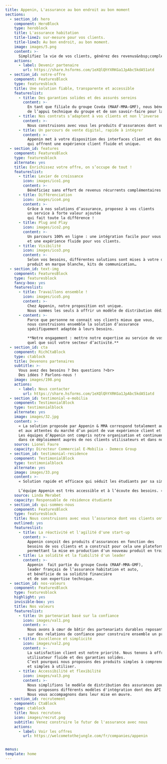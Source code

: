 ```yaml
---
title: Appenin, L'assurance au bon endroit au bon moment
sections:
  - section_id: hero
    component: HeroBlock
    type: heroblock
    title: L'assurance habitation
    title-line2: sur-mesure pour vos clients.
    title-line3: Au bon endroit, au bon moment.
    image: images/5.png
    content: >-
      Simplifiez la vie de vos clients, générez des revenus&nbsp;complémentaires.
    actions:
      - label: Devenir partenaire
        url: https://share.hsforms.com/1eXQlQhYXRKGa1JpAbc5kdA51atd
  - section_id: notre-offre
    component: FeaturesBlock
    type: featuresblock
    title: Une solution fiable, transparente et accessible
    featureslist:
      - title: Des garanties solides et des assurés sereins
        content: >-
          En tant que filiale du groupe Covéa (MAAF-MMA-GMF), nous bénéficions
          de l’appui technique du groupe et de son savoir-faire pour la gestion des sinistres.
      - title: Nos contrats s’adaptent à vos clients et non l’inverse
        content: >-
          Nous construisons avec vous les produits d'assurances dont vos clients ont besoin.
      - title: Un parcours de vente digital, rapide à intégrer
        content: >-
          Appenin met à votre disposition des interfaces client et des API optimisées
          qui offrent une expérience client fluide et unique.
  - section_id: features
    component: FeaturesBlock
    type: featuresblock
    alternate: yes
    title: Enrichissez votre offre, on s’occupe de tout !
    featureslist:
      - title: Levier de croissance
        icon: images/ico1.png
        content: >-
          Bénéficiez sans effort de revenus récurrents complémentaires et fidélisez vos clients.
      - title: Différenciation
        icon: images/ico4.png
        content: >-
          Grâce à nos solutions d’assurance, proposez à vos clients
          un service à forte valeur ajoutée
          qui fait toute la différence !
      - title: Plug and Play
        icon: images/ico2.png
        content: >-
          Un parcours 100% en ligne : une intégration facile pour vous
          et une expérience fluide pour vos clients.
      - title: Visibilité
        icon: images/ico3.png
        content: >-
          Selon vos besoins, différentes solutions sont mises à votre disposition :
          produit en marque blanche, kits de communication…
  - section_id: text-img
    component: FeaturesBlock
    type: featuresblock
    fancy-box: yes
    featureslist:
      - title: Travaillons ensemble !
        icon: images/ico5.png
        content: >-
          Chez Appenin, notre proposition est unique.
          Nous sommes les seuls à offrir un modèle de distribution dédié exclusivement au B2B2C.
      - content: >-
          Parce que personne ne connait vos clients mieux que vous,
          nous construisons ensemble la solution d’assurance
          spécifiquement adaptée à leurs besoins.  

          **Notre engagement : mettre notre expertise au service de vos clients,
          quel que soit votre secteur d’activité.**
  - section_id: cta
    component: RichCtaBlock
    type: ctablock
    title: Devenons partenaires
    subtitle: >-
      Vous avez des besoins ? Des questions ?<br>
      Des idées ? Parlons-nous !
    image: images/198.png
    actions:
      - label: Nous contacter
        url: https://share.hsforms.com/1eXQlQhYXRKGa1JpAbc5kdA51atd
  - section_id: testimonial-e-mobilia
    component: TestimonialBlock
    type: testimonialblock
    alternate: yes
    image: images/32.jpg
    content: >-
      « La solution proposée par Appenin & MMA correspond totalement aux besoins du client
      et aux attentes du marché d’un point de vue expérience client et parcours digital.
      Les équipes d’Appenin ont compris notre organisation et continuent de nous accompagner
      dans ce déploiement auprès de nos clients utilisateurs et dans notre réseau E-Mobilia. »
    source: Lionel Faure
    capacity: Directeur Commercial E-Mobilia - Demeco Group
  - section_id: testimonial-residence
    component: TestimonialBlock
    type: testimonialblock
    alternate: yes
    image: images/33.png
    content: >-
      « Solution rapide et efficace qui séduit les étudiants par sa simplicité d’adhésion, son offre complète, son prix et son design.  
      
      L’équipe Appenin est très accessible et à l’écoute des besoins. »
    source: Linda Merabet
    capacity: Responsable de résidence étudiante
  - section_id: qui-sommes-nous
    component: FeaturesBlock
    type: featuresblock
    title: Nous construisons avec vous l’assurance dont vos clients ont besoin
    outlined: yes
    featureslist:
      - title: La réactivité et l'agilité d'une start-up
        content: >-
          Appenin conçoit des produits d'assurances en fonction des
          besoins de vos clients et a construit pour cela une plateforme technique
          permettant la mise en production d'un nouveau produit en trois semaines.
      - title: La solidité et la fiabilité d'un leader
        content: >-
          Appenin  fait partie du groupe Covéa (MAAF-MMA-GMF),
          leader français de l’assurance habitation et auto,
          et bénéficie de sa solidité financière
          et de son expertise technique.
  - section_id: nos-valeurs
    component: FeaturesBlock
    type: featuresblock
    highlight: yes
    invisible-box: yes
    title: Nos valeurs
    featureslist:
      - title: Un partenariat basé sur la confiance
        icon: images/val1.png
        content: >-
          Nous avons à cœur de bâtir des partenariats durables reposant
          sur des relations de confiance pour construire ensemble un produit de qualité.
      - title: Excellence et simplicité
        icon: images/val2.png
        content: >-
          La satisfaction client est notre priorité. Nous tenons à offrir une expérience
          utilisateur fluide et des garanties solides.
          C’est pourquoi nous proposons des produits simples à comprendre, simples à vendre
          et simples à utiliser.
      - title: Accessibilité et flexibilité
        icon: images/val3.png
        content: >-
          Nous simplifions le modèle de distribution des assurances pour le grand public.
          Nous proposons différents modèles d'intégration dont des API.
          Nous vous accompagnons dans leur mise en œuvre.
  - section_id: recrutement
    component: CtaBlock
    type: ctablock
    title: Nous recrutons
    icon: images/recrut.png
    subtitle: Venez construire le futur de l'assurance avec nous
    actions:
      - label: Voir les offres
        url: https://welcometothejungle.com/fr/companies/appenin


menus:
template: home
---
```


